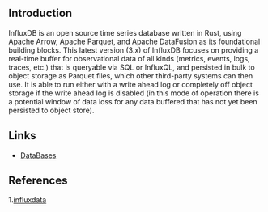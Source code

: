 ## Introduction


InfluxDB is an open source time series database written in Rust, using Apache Arrow, Apache Parquet, and Apache DataFusion as its foundational building blocks.
This latest version (3.x) of InfluxDB focuses on providing a real-time buffer for observational data of all kinds (metrics, events, logs, traces, etc.)
that is queryable via SQL or InfluxQL, and persisted in bulk to object storage as Parquet files, which other third-party systems can then use.
It is able to run either with a write ahead log or completely off object storage if the write ahead log is disabled
(in this mode of operation there is a potential window of data loss for any data buffered that has not yet been persisted to object store).



## Links

- [DataBases](/docs/CS/DB/DB.md)


## References
1.[influxdata](https://www.influxdata.com/)


